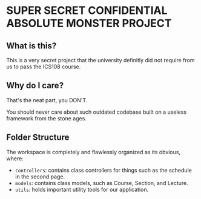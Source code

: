 # SUPER SECRET CONFIDENTIAL ABSOLUTE MONSTER PROJECT

## What is this?

This is a very secret project that the university definitly did not require from us to pass the ICS108 course.

## Why do I care?

That's the neat part, you DON'T.

You should never care about such outdated codebase built on a useless framework from the stone ages.

## Folder Structure

The workspace is completely and flawlessly organized as its obvious, where:

-   `controllers`: contains class controllers for things such as the schedule in the second page.
-   `models`: contains class models, such as Course, Section, and Lecture.
-   `utils`: holds important utility tools for our application.
